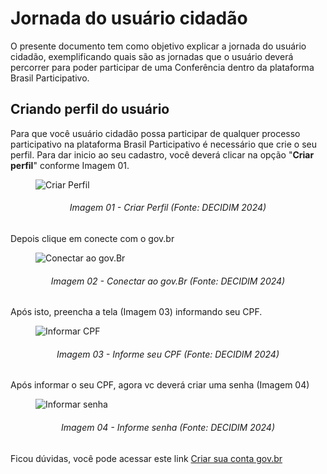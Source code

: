 # Jornada do usuário cidadão 

O presente documento tem como objetivo explicar a jornada do usuário cidadão, exemplificando quais são as jornadas que o usuário deverá percorrer para poder participar de uma Conferência dentro da plataforma Brasil Participativo.

## Criando perfil do usuário

Para que você usuário cidadão possa participar de qualquer processo participativo na plataforma Brasil Participativo é necessário que crie o seu perfil. Para dar inicio ao seu cadastro, você deverá clicar na opção "**Criar perfil**" conforme Imagem 01.


<figure markdown>
<img src= "https://gitlab.com/lappis-unb/decidimbr/documentacao/-/raw/main/docs/assetsTutoriais/conferencias/CriarPerfil.JPG?ref_type=heads" alt=" Criar Perfil" style="float: none; margin: auto"> 
</figure> 
<p align="justify">
<h6 align = "center"> Imagem 01 - Criar Perfil (Fonte: DECIDIM 2024)</h6>
</p> 


Depois clique em conecte com o gov.br

<figure markdown>
<img src= "https://gitlab.com/lappis-unb/decidimbr/documentacao/-/raw/main/docs/assetsTutoriais/conferencias/ConecteSe.JPG?ref_type=heads" alt=" Conectar ao gov.Br" style="float: none; margin: auto"> 
</figure> 
<p align="justify">
<h6 align = "center"> Imagem 02 - Conectar ao gov.Br (Fonte: DECIDIM 2024)</h6>
</p> 

Após isto, preencha a tela (Imagem 03) informando seu CPF.

<figure markdown>
<img src= "https://gitlab.com/lappis-unb/decidimbr/documentacao/-/raw/main/docs/assetsTutoriais/conferencias/GovBr.JPG?ref_type=heads" alt="Informar CPF" style="float: none; margin: auto"> 
</figure> 
<p align="justify">
<h6 align = "center"> Imagem 03 - Informe seu CPF (Fonte: DECIDIM 2024)</h6>
</p> 

Após informar o seu CPF, agora vc deverá criar uma senha (Imagem 04)
<figure markdown>
<img src= "https://gitlab.com/lappis-unb/decidimbr/documentacao/-/raw/main/docs/assetsTutoriais/conferencias/DigitarSenhaGov.JPG?ref_type=heads" alt="Informar senha" style="float: none; margin: auto"> 
</figure> 
<p align="justify">
<h6 align = "center"> Imagem 04 - Informe senha (Fonte: DECIDIM 2024)</h6>
</p> 

Ficou dúvidas, você pode acessar este link [Criar sua conta gov.br](https://www.gov.br/pt-br/servicos/criar-sua-conta-gov.br)

